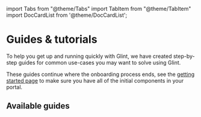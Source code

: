 import Tabs from "@theme/Tabs"
import TabItem from "@theme/TabItem"
import DocCardList from '@theme/DocCardList';

# Guides & tutorials

To help you get up and running quickly with Glint, we have created step-by-step guides for common use-cases you may want to solve using Glint.  

These guides continue where the onboarding process ends, see the [getting started page](/quickstart) to make sure you have all of the initial components in your portal.

## Available guides

<DocCardList />
